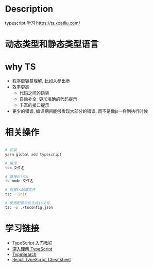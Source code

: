 # Description
typescript 学习
https://ts.xcatliu.com/

# 动态类型和静态类型语言

# why TS
- 程序更容易理解, 比如入参出参
- 效率更高
  + 代码之间的跳转
  + 自动补全, 更加准确的代码提示
  + 丰富的接口提示
- 更少的错误, 编译期间能够发现大部分的错误, 而不是像js一样到执行时候

# 相关操作
```bash

# 安装
yarn global add typescript

# 编译
tsc 文件名

# 直接运行ts
ts-node 文件名

# 创建ts配置文件
tsc --init

# 使用配置文件生成js文件
tsc -p ./tsconfig.json

```

# 学习链接
- [TypeScript 入门教程 ](https://ts.xcatliu.com/)
- [深入理解 TypeScript](https://jkchao.github.io/typescript-book-chinese/)
- [TypeSearch](http://microsoft.github.io/TypeSearch/)
- [React TypeScript Cheatsheet](https://react-typescript-cheatsheet.netlify.app/)

